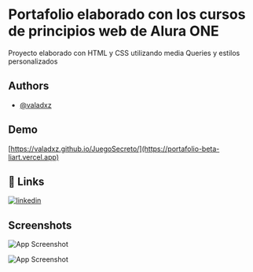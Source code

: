 
# Portafolio elaborado con los cursos de principios web de Alura ONE

Proyecto elaborado con HTML y CSS utilizando media Queries y estilos personalizados


## Authors

- [@valadxz](https://www.github.com/valadxz)


## Demo

[https://valadxz.github.io/JuegoSecreto/](https://portafolio-beta-liart.vercel.app)


## 🔗 Links
[![linkedin](https://img.shields.io/badge/linkedin-0A66C2?style=for-the-badge&logo=linkedin&logoColor=white)](https://www.linkedin.com/in/valadz/)


## Screenshots

![App Screenshot](https://imgur.com/9ceSjvC.png)

![App Screenshot](https://imgur.com/z3TD1fW.png)

